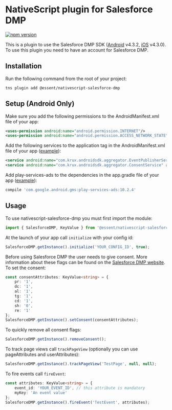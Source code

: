 # NativeScript plugin for Salesforce DMP

[![npm version](https://badge.fury.io/js/%40essent%2Fnativescript-salesforce-dmp.svg)](https://www.npmjs.com/package/@essent/nativescript-salesforce-dmp)

This is a plugin to use the Salesforce DMP SDK ([Android](https://konsole.zendesk.com/hc/en-us/articles/226031268-Android-SDK-Implementation-Guide) v4.3.2, [iOS](https://konsole.zendesk.com/hc/en-us/articles/219986988-iOS-SDK-Implementation-Guide) v4.3.0). To use this plugin you need to have an account for Salesforce DMP.

## Installation

Run the following command from the root of your project:
```console
tns plugin add @essent/nativescript-salesforce-dmp
```

## Setup (Android Only)

Make sure you add the following permissions to the AndroidManifest.xml file of your app:
```xml
<uses-permission android:name="android.permission.INTERNET"/>
<uses-permission android:name="android.permission.ACCESS_NETWORK_STATE"/>
```

Add the following services to the application tag in the AndroidManifest.xml file of your app ([example](./demo/app/App_Resources/Android/AndroidManifest.xml)):
```xml
<service android:name="com.krux.androidsdk.aggregator.EventPublisherService" android:enabled="true" />
<service android:name="com.krux.androidsdk.aggregator.ConsentService" android:enabled="true" />
```

Add play-services-ads to the dependencies in the app.gradle file of your app ([example](./demo/app/App_Resources/Android/app.gradle)):
```gradle
compile 'com.google.android.gms:play-services-ads:10.2.4'
```

## Usage

To use nativescript-salesforce-dmp you must first import the module:
```ts
import { SalesforceDMP, KeyValue } from '@essent/nativescript-salesforce-dmp';
```

At the launch of your app call `initialize` with your config id:
```ts
SalesforceDMP.getInstance().initialize('YOUR_CONFIG_ID', true);
```


Before using Salesforce DMP the user needs to give consent. More information about these flags can be found on the [Salesforce DMP website](https://konsole.zendesk.com/hc/en-us/articles/360000486853-Consumer-Rights-Management-Concepts-Glossary-of-Terms).  
To set the consent:
```ts
const consentAttributes: KeyValue<string> = {
    pr: '1',
    dc: '1',
    al: '1',
    tg: '1',
    cd: '1',
    sh: '0',
    re: '1'
};
SalesforceDMP.getInstance().setConsent(consentAttributes);
```

To quickly remove all consent flags:
```ts
SalesforceDMP.getInstance().removeConsent();
```

To track page views call `trackPageView` (optionally you can use pageAttributes and userAttributes):
```ts
SalesforceDMP.getInstance().trackPageView('TestPage', null, null);
```

To fire events call `fireEvent`:
```ts
const attributes: KeyValue<string> = {
    event_id: 'YOUR_EVENT_ID', // this attribute is mandatory
    myKey: 'An event value'
};
SalesforceDMP.getInstance().fireEvent('TestEvent', attributes);
```
